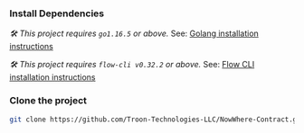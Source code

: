 ### Install Dependencies

_🛠 This project requires `go1.16.5` or above._ See: [Golang installation instructions](https://golang.org/doc/install) <br/>

_🛠 This project requires `flow-cli v0.32.2` or above._ See: [Flow CLI installation instructions](https://docs.onflow.org/flow-cli)


### Clone the project

```sh
git clone https://github.com/Troon-Technologies-LLC/NowWhere-Contract.git
```
